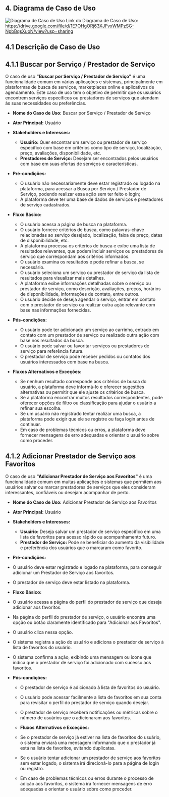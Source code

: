 ## 4. Diagrama de Caso de Uso
![Diagrama de Caso de Uso](https://i.ibb.co/RSTrQvZ/Diagrama-de-casos-de-usos-IWood-1.jpg)
Link do Diagrama de Caso de Uso:
https://drive.google.com/file/d/1E7OHgORj63XJFvxWMPzSG-NpbBqsXuoN/view?usp=sharing

## 4.1 Descrição de Caso de Uso

## 4.1.1 Buscar por Serviço / Prestador de Serviço
O caso de uso **"Buscar por Serviço / Prestador de Serviço"** é uma funcionalidade comum em várias aplicações e sistemas, principalmente em plataformas de busca de serviços, marketplaces online e aplicativos de agendamento. Este caso de uso tem o objetivo de permitir que os usuários encontrem serviços específicos ou prestadores de serviços que atendam às suas necessidades ou preferências.  
- **Nome do Caso de Uso:** Buscar por Serviço / Prestador de Serviço  
- **Ator Principal:** Usuário  
- **Stakeholders e Interesses:**  
  - **Usuário:** Quer encontrar um serviço ou prestador de serviço específico com base em critérios como tipo de serviço, localização, preço, avaliações, disponibilidade, etc.  
  - **Prestadores de Serviço:** Desejam ser encontrados pelos usuários com base em suas ofertas de serviços e características.  

- **Pré-condições:**  
  - O usuário não necessariamente deve estar registrado ou logado na plataforma, para acessar a Busca por Serviço / Prestador de Serviço, podendo realizar essa ação sem ter feito o login;
  - A plataforma deve ter uma base de dados de serviços e prestadores de serviço cadastrados.

- **Fluxo Básico:**  
  - O usuário acessa a página de busca na plataforma.  
  - O usuário fornece critérios de busca, como palavras-chave relacionadas ao serviço desejado, localização, faixa de preço, datas de disponibilidade, etc.  
  - A plataforma processa os critérios de busca e exibe uma lista de resultados relevantes, que podem incluir serviços ou prestadores de serviço que correspondam aos critérios informados.  
  - O usuário examina os resultados e pode refinar a busca, se necessário.  
  - O usuário seleciona um serviço ou prestador de serviço da lista de resultados para visualizar mais detalhes.  
  - A plataforma exibe informações detalhadas sobre o serviço ou prestador de serviço, como descrição, avaliações, preços, horários de disponibilidade, informações de contato, entre outros.  
  - O usuário decide se deseja agendar o serviço, entrar em contato com o prestador de serviço ou realizar outra ação relevante com base nas informações fornecidas.  

- **Pós-condições:**
  - O usuário pode ter adicionado um serviço ao carrinho, entrado em contato com um prestador de serviço ou realizado outra ação com base nos resultados da busca.  
  - O usuário pode salvar ou favoritar serviços ou prestadores de serviço para referência futura.  
  - O prestador de serviço pode receber pedidos ou contatos dos usuários interessados com base na busca.  

- **Fluxos Alternativos e Exceções:**
  - Se nenhum resultado corresponde aos critérios de busca do usuário, a plataforma deve informá-lo e oferecer sugestões alternativas ou permitir que ele ajuste os critérios de busca.  
  - Se a plataforma encontrar muitos resultados correspondentes, pode oferecer opções de filtro ou classificação para ajudar o usuário a refinar sua escolha.  
  - Se um usuário não registrado tentar realizar uma busca, a plataforma pode exigir que ele se registre ou faça login antes de continuar.  
  - Em caso de problemas técnicos ou erros, a plataforma deve fornecer mensagens de erro adequadas e orientar o usuário sobre como proceder.  

## 4.1.2 Adicionar Prestador de Serviço aos Favoritos
O caso de uso **"Adicionar Prestador de Serviço aos Favoritos"** é uma funcionalidade comum em muitas aplicações e sistemas que permitem aos usuários salvar ou marcar prestadores de serviços que eles consideram interessantes, confiáveis ou desejam acompanhar de perto.  
- **Nome do Caso de Uso:** Adicionar Prestador de Serviço aos Favoritos  
- **Ator Principal:** Usuário  
- **Stakeholders e Interesses:**  
  - **Usuário:** Deseja salvar um prestador de serviço específico em uma lista de favoritos para acesso rápido ou acompanhamento futuro.
  - **Prestador de Serviço:** Pode se beneficiar do aumento da visibilidade e preferência dos usuários que o marcaram como favorito.
  
- **Pré-condições:**
- O usuário deve estar registrado e logado na plataforma, para conseguir adicionar um Prestador de Serviço aos favoritos.
- O prestador de serviço deve estar listado na plataforma.

- **Fluxo Básico:**  
- O usuário acessa a página do perfil do prestador de serviço que deseja adicionar aos favoritos.
- Na página do perfil do prestador de serviço, o usuário encontra uma opção ou botão claramente identificado para "Adicionar aos Favoritos".
- O usuário clica nessa opção.
- O sistema registra a ação do usuário e adiciona o prestador de serviço à lista de favoritos do usuário.
- O sistema confirma a ação, exibindo uma mensagem ou ícone que indica que o prestador de serviço foi adicionado com sucesso aos favoritos.

- **Pós-condições:**  
  - O prestador de serviço é adicionado à lista de favoritos do usuário.
  - O usuário pode acessar facilmente a lista de favoritos em sua conta para revisitar o perfil do prestador de serviço quando desejar.
  - O prestador de serviço receberá notificações ou métricas sobre o número de usuários que o adicionaram aos favoritos.
  
  - **Fluxos Alternativos e Exceções:**  
  - Se o prestador de serviço já estiver na lista de favoritos do usuário, o sistema enviará uma mensagem informando que o prestador já está na lista de favoritos, evitando duplicatas.
  - Se o usuário tentar adicionar um prestador de serviço aos favoritos sem estar logado, o sistema irá direcioná-lo para a página de login ou registro.
  - Em caso de problemas técnicos ou erros durante o processo de adição aos favoritos, o sistema irá fornecer mensagens de erro adequadas e orientar o usuário sobre como proceder.
